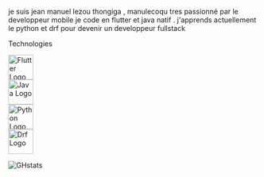 je suis jean manuel lezou 
thongiga , manulecoqu
tres passionné par le developpeur mobile je code en flutter et java natif .
j'apprends actuellement le python et drf pour devenir un developpeur fullstack 


Technologies

<div style="display: flex; flex-direction: column; align-items: flex-start;">
  <img src="https://cdn.jsdelivr.net/gh/devicons/devicon@latest/icons/flutter/flutter-original.svg" alt="Flutter Logo" width="50"/>
  <img src="https://cdn.jsdelivr.net/gh/devicons/devicon@latest/icons/java/java-original.svg" alt="Java Logo" width="50"/>
  <img src="https://cdn.jsdelivr.net/gh/devicons/devicon@latest/icons/python/python-original.svg" alt="Python Logo" width="50"/>
  <img src="https://cdn.jsdelivr.net/gh/devicons/devicon@latest/icons/djangorest/djangorest-original.svg" alt="Drf Logo" width="50"/>
</div>


![GHstats](https:github-readme-stats.vercel.app/api?username=manulecoqushow_icons=true)
